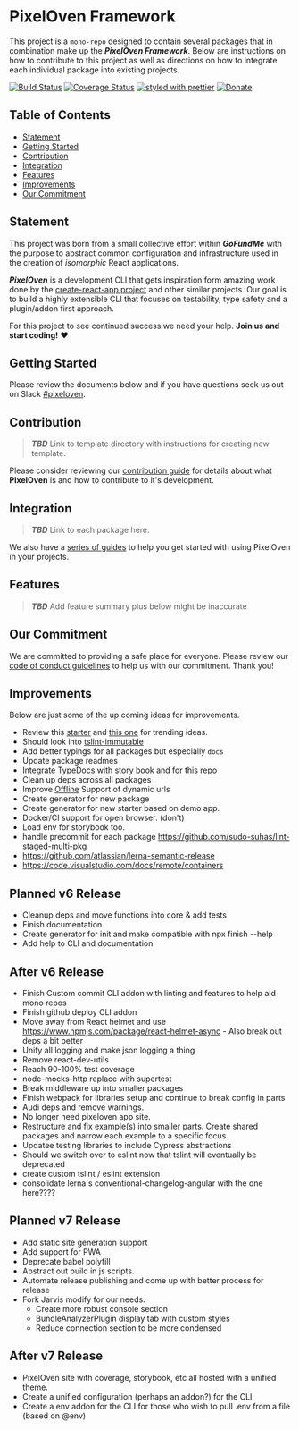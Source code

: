 # PixelOven Framework
This project is a `mono-repo` designed to contain several packages that in combination make up the ***PixelOven Framework***. Below are instructions on how to contribute to this project as well as directions on how to integrate each individual package into existing projects. 

[![Build Status](https://dev.azure.com/pixeloven/PixelOven/_apis/build/status/pixeloven.pixeloven?branchName=master)](https://dev.azure.com/pixeloven/PixelOven/_build/latest?definitionId=1&branchName=master)
[![Coverage Status](https://codecov.io/gh/pixeloven/pixeloven/branch/master/graph/badge.svg)](https://codecov.io/gh/pixeloven/pixeloven)
[![styled with prettier](https://img.shields.io/badge/styled_with-prettier-ff69b4.svg)](https://github.com/prettier/prettier)
[![Donate](https://img.shields.io/badge/donate-paypal-blue.svg)](https://paypal.me/briangebel)

## Table of Contents

- [Statement](#statement)
- [Getting Started](#getting-started)
- [Contribution](#contribution)
- [Integration](#integration)
- [Features](#features)
- [Improvements](#improvements)
- [Our Commitment](#our-commitment)

## Statement

This project was born from a small collective effort within ***GoFundMe*** with the purpose to abstract common configuration and infrastructure used in the creation of *isomorphic* React applications.

***PixelOven*** is a development CLI that gets inspiration form amazing work done by the [create-react-app project](https://github.com/facebook/create-react-app) and other similar projects. Our goal is to build a highly extensible CLI that focuses on testability, type safety and a plugin/addon first approach.

For this project to see continued success we need your help. **Join us and start coding!** :heart:

## Getting Started
Please review the documents below and if you have questions seek us out  on Slack [#pixeloven](https://pixelovenworkspace.slack.com/messages/CJ3B566Q2).

## Contribution

> ***TBD*** Link to template directory with instructions for creating new template.

Please consider reviewing our [contribution guide](./docs/contribution.md) for details about what **PixelOven** is and how to contribute to it's development.

## Integration

> ***TBD*** Link to each package here.

We also have a [series of guides](./docs/guides/index.md) to help you get started with using PixelOven in your projects.

## Features

> ***TBD*** Add feature summary plus below might be inaccurate

## Our Commitment
We are committed to providing a safe place for everyone. Please review our [code of conduct guidelines](./docs/code-of-conduct.md) to help us with our commitment. Thank you!

## Improvements
Below are just some of the up coming ideas for improvements.
* Review this [starter](https://github.com/bitjson/typescript-starter) and [this one](https://github.com/alexjoverm/typescript-library-starter) for trending ideas.
* Should look into [tslint-immutable](https://www.npmjs.com/package/tslint-immutable)
* Add better typings for all packages but especially `docs`
* Update package readmes
* Integrate TypeDocs with story book and for this repo
* Clean up deps across all packages
* Improve [Offline](https://github.com/NekR/offline-plugin/issues/64) Support of dynamic urls
* Create generator for new package
* Create generator for new starter based on demo app.
* Docker/CI support for open browser. (don't)
* Load env for storybook too.
* handle precommit for each package https://github.com/sudo-suhas/lint-staged-multi-pkg
* https://github.com/atlassian/lerna-semantic-release
* https://code.visualstudio.com/docs/remote/containers

## Planned v6 Release
* Cleanup deps and move functions into core & add tests
* Finish documentation
* Create generator for init and make compatible with npx finish --help
* Add help to CLI and documentation

## After v6 Release
* Finish Custom commit CLI addon with linting and features to help aid mono repos
* Finish github deploy CLI addon
* Move away from React helmet and use https://www.npmjs.com/package/react-helmet-async - Also break out deps a bit better
* Unify all logging and make json logging a thing
* Remove react-dev-utils
* Reach 90-100% test coverage
* node-mocks-http replace with supertest
* Break middleware up into smaller packages
* Finish webpack for libraries setup and continue to break config in parts
* Audi deps and remove warnings.
* No longer need pixeloven app site. 
* Restructure and fix example(s) into smaller parts. Create shared packages and narrow each example to a specific focus
* Updatee testing libraries to include Cypress abstractions
* Should we switch over to eslint now that tslint will eventually be deprecated
* create custom tslint / eslint extension
* consolidate lerna's conventional-changelog-angular with the one here????

## Planned v7 Release
* Add static site generation support
* Add support for PWA
* Deprecate babel polyfill 
* Abstract out build in js scripts.
* Automate release publishing and come up with better process for release
* Fork Jarvis modify for our needs.
    + Create more robust console section
    + BundleAnalyzerPlugin display tab with custom styles
    + Reduce connection section to be more condensed 


## After v7 Release
* PixelOven site with coverage, storybook, etc all hosted with a unified theme.
* Create a unified configuration (perhaps an addon?) for the CLI
* Create a env addon for the CLI for those who wish to pull .env from a file (based on @env)
